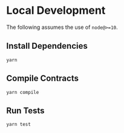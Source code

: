 # Local Development

The following assumes the use of `node@>=10`.

## Install Dependencies

`yarn`

## Compile Contracts

`yarn compile`

## Run Tests

`yarn test`
